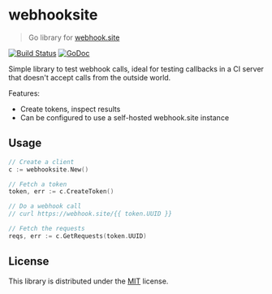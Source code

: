 # webhooksite

> Go library for [webhook.site](https://webhook.site/)

[![Build Status](https://github.com/rubenv/webhooksite/workflows/Test/badge.svg)](https://github.com/rubenv/webhooksite/actions) [![GoDoc](https://godoc.org/github.com/rubenv/webhooksite?status.png)](https://godoc.org/github.com/rubenv/webhooksite)

Simple library to test webhook calls, ideal for testing callbacks in a CI
server that doesn't accept calls from the outside world.

Features:

* Create tokens, inspect results
* Can be configured to use a self-hosted webhook.site instance

## Usage

```go
// Create a client
c := webhooksite.New()

// Fetch a token
token, err := c.CreateToken()

// Do a webhook call
// curl https://webhook.site/{{ token.UUID }}

// Fetch the requests
reqs, err := c.GetRequests(token.UUID)
```

## License

This library is distributed under the [MIT](LICENSE) license.
